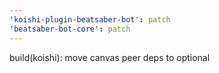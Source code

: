 ```yaml
---
'koishi-plugin-beatsaber-bot': patch
'beatsaber-bot-core': patch
---
```


build(koishi): move canvas peer deps to optional
